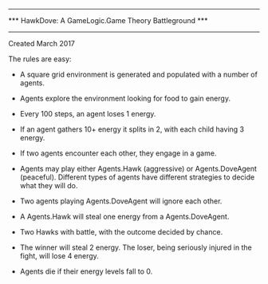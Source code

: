 *********************************************
*** HawkDove: A GameLogic.Game Theory Battleground ***
*********************************************
Created March 2017

 The rules are easy:

* A square grid environment is generated and populated with a number of agents.
* Agents explore the environment looking for food to gain energy.
* Every 100 steps, an agent loses 1 energy.
* If an agent gathers 10+ energy it splits in 2, with each child having 3 energy.

* If two agents encounter each other, they engage in a game.
* Agents may play either Agents.Hawk (aggressive) or Agents.DoveAgent (peaceful). Different types of agents have different strategies to
  decide what they will do.

* Two agents playing Agents.DoveAgent will ignore each other.
* A Agents.Hawk will steal one energy from a Agents.DoveAgent.
* Two Hawks with battle, with the outcome decided by chance.
* The winner will steal 2 energy. The loser, being seriously injured in the fight, will lose 4 energy.

* Agents die if their energy levels fall to 0.